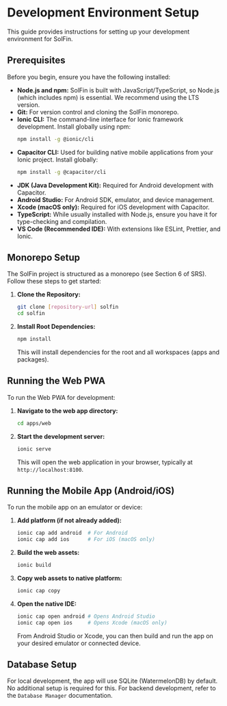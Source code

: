 # Development Environment Setup

This guide provides instructions for setting up your development environment for SolFin.

## Prerequisites

Before you begin, ensure you have the following installed:

*   **Node.js and npm:** SolFin is built with JavaScript/TypeScript, so Node.js (which includes npm) is essential. We recommend using the LTS version.
*   **Git:** For version control and cloning the SolFin monorepo.
*   **Ionic CLI:** The command-line interface for Ionic framework development. Install globally using npm:
    ```bash
    npm install -g @ionic/cli
    ```
*   **Capacitor CLI:** Used for building native mobile applications from your Ionic project. Install globally:
    ```bash
    npm install -g @capacitor/cli
    ```
*   **JDK (Java Development Kit):** Required for Android development with Capacitor.
*   **Android Studio:** For Android SDK, emulator, and device management.
*   **Xcode (macOS only):** Required for iOS development with Capacitor.
*   **TypeScript:** While usually installed with Node.js, ensure you have it for type-checking and compilation.
*   **VS Code (Recommended IDE):** With extensions like ESLint, Prettier, and Ionic.

## Monorepo Setup

The SolFin project is structured as a monorepo (see Section 6 of SRS). Follow these steps to get started:

1.  **Clone the Repository:**
    ```bash
    git clone [repository-url] solfin
    cd solfin
    ```
2.  **Install Root Dependencies:**
    ```bash
    npm install
    ```
    This will install dependencies for the root and all workspaces (apps and packages).

## Running the Web PWA

To run the Web PWA for development:

1.  **Navigate to the web app directory:**
    ```bash
    cd apps/web
    ```
2.  **Start the development server:**
    ```bash
    ionic serve
    ```
    This will open the web application in your browser, typically at `http://localhost:8100`.

## Running the Mobile App (Android/iOS)

To run the mobile app on an emulator or device:

1.  **Add platform (if not already added):**
    ```bash
    ionic cap add android  # For Android
    ionic cap add ios      # For iOS (macOS only)
    ```
2.  **Build the web assets:**
    ```bash
    ionic build
    ```
3.  **Copy web assets to native platform:**
    ```bash
    ionic cap copy
    ```
4.  **Open the native IDE:**
    ```bash
    ionic cap open android # Opens Android Studio
    ionic cap open ios     # Opens Xcode (macOS only)
    ```
    From Android Studio or Xcode, you can then build and run the app on your desired emulator or connected device.

## Database Setup

For local development, the app will use SQLite (WatermelonDB) by default. No additional setup is required for this. For backend development, refer to the `Database Manager` documentation.